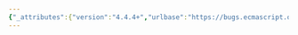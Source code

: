 ```yaml
---
{"_attributes":{"version":"4.4.4+","urlbase":"https://bugs.ecmascript.org/","maintainer":"dherman@mozilla.com"},"bug":{"bug_id":399,"creation_ts":"2012-06-17 15:52:00 -0700","short_desc":"13.5 Class Definitions typos","delta_ts":"2012-07-08 21:39:23 -0700","product":"Draft for 6th Edition","component":"editorial issue","version":"Rev 8: June 15, 2012 Draft","rep_platform":"All","op_sys":"All","bug_status":"RESOLVED","resolution":"FIXED","priority":"Normal","bug_severity":"trivial","everconfirmed":true,"reporter":{"uid":"waldron.rick","name":"Rick Waldron"},"assigned_to":{"uid":"allen","name":"Allen Wirfs-Brock"},"cc":"waldron.rick","long_desc":[{"commentid":1036,"comment_count":0,"who":{"uid":"waldron.rick","name":"Rick Waldron"},"bug_when":"2012-06-17 15:52:03 -0700","thetext":"Typo: construtor => constructor\n\n(Appears several more times)"},{"commentid":1169,"comment_count":1,"who":{"uid":"allen","name":"Allen Wirfs-Brock"},"bug_when":"2012-07-08 14:23:07 -0700","thetext":"fixed in editor's draft"}]}}
---
```

